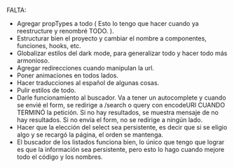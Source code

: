 FALTA:

- Agregar propTypes a todo ( Esto lo tengo que hacer cuando ya reestructure y renombré TODO. ).
- Estructurar bien el proyecto y cambiar el nombre a componentes, funciones, hooks, etc.
- Globalizar estilos del dark mode, para generalizar todo y hacer todo más armonioso.
- Agregar redirecciones cuando manipulan la url.
- Poner animaciones en todos lados.
- Hacer traducciones al español de algunas cosas.
- Pulir estilos de todo.
- Darle funcionamiento al buscador. Va a tener un autocomplete y cuando se envié el form, se redirige a /search o query con encodeURI CUANDO TERMINÓ la petición. Si no hay resultados, se muestra mensaje de no hay resultados. Si no envía el form, no se redirige a ningún lado.
- Hacer que la elección del select sea persistente, es decir que si se eligio algo y se recargó la página, el orden se mantenga.
- El buscador de los listados funciona bien, lo único que tengo que lograr es que la información sea persistente, pero esto lo hago cuando mejore todo el código y los nombres.